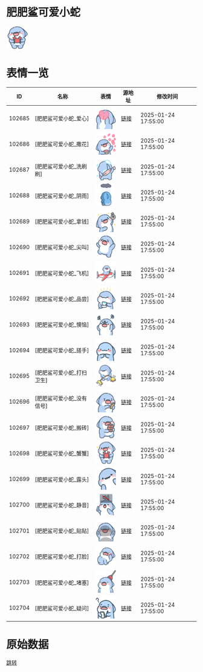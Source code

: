 # 肥肥鲨可爱小蛇

<img src="./cover.png" height="60" alt="cover" />

# 表情一览

|ID|名称|表情|源地址|修改时间|
|----|----|----|----|----|
|102685|[肥肥鲨可爱小蛇_爱心]|<img src="./pic/102685_%5B肥肥鲨可爱小蛇_爱心%5D.png" height="60" alt="爱心"/>|[链接](https://i0.hdslb.com/bfs/garb/94f5fa909f88aabb1423e21a5a77ae35cd72ebf3.png)|2025-01-24 17:55:00|
|102686|[肥肥鲨可爱小蛇_撒花]|<img src="./pic/102686_%5B肥肥鲨可爱小蛇_撒花%5D.png" height="60" alt="撒花"/>|[链接](https://i0.hdslb.com/bfs/garb/06748036d8abc06a2dbda3203f662992a0c31b66.png)|2025-01-24 17:55:00|
|102687|[肥肥鲨可爱小蛇_洗刷刷]|<img src="./pic/102687_%5B肥肥鲨可爱小蛇_洗刷刷%5D.png" height="60" alt="洗刷刷"/>|[链接](https://i0.hdslb.com/bfs/garb/11824ea427d9d20a199b8f02a59eb9f802dbcf1e.png)|2025-01-24 17:55:00|
|102688|[肥肥鲨可爱小蛇_阴雨]|<img src="./pic/102688_%5B肥肥鲨可爱小蛇_阴雨%5D.png" height="60" alt="阴雨"/>|[链接](https://i0.hdslb.com/bfs/garb/527cfc0fcd8d958542b1fda3fab30ff4a873dd36.png)|2025-01-24 17:55:00|
|102689|[肥肥鲨可爱小蛇_拿钱]|<img src="./pic/102689_%5B肥肥鲨可爱小蛇_拿钱%5D.png" height="60" alt="拿钱"/>|[链接](https://i0.hdslb.com/bfs/garb/8be4ab4899925939f9a87f1916943e29c4795b93.png)|2025-01-24 17:55:00|
|102690|[肥肥鲨可爱小蛇_尖叫]|<img src="./pic/102690_%5B肥肥鲨可爱小蛇_尖叫%5D.png" height="60" alt="尖叫"/>|[链接](https://i0.hdslb.com/bfs/garb/b8c2b9645813d961ce5aac6df5a8c7f506f61823.png)|2025-01-24 17:55:00|
|102691|[肥肥鲨可爱小蛇_飞机]|<img src="./pic/102691_%5B肥肥鲨可爱小蛇_飞机%5D.png" height="60" alt="飞机"/>|[链接](https://i0.hdslb.com/bfs/garb/11fce9db21b694e2ac63571f5acf5a30cb87be0b.png)|2025-01-24 17:55:00|
|102692|[肥肥鲨可爱小蛇_品尝]|<img src="./pic/102692_%5B肥肥鲨可爱小蛇_品尝%5D.png" height="60" alt="品尝"/>|[链接](https://i0.hdslb.com/bfs/garb/4fcc6321b3623e0b503e4fdc64e6b9c5e5e27035.png)|2025-01-24 17:55:00|
|102693|[肥肥鲨可爱小蛇_懊恼]|<img src="./pic/102693_%5B肥肥鲨可爱小蛇_懊恼%5D.png" height="60" alt="懊恼"/>|[链接](https://i0.hdslb.com/bfs/garb/1c95de14f4250b1c1c28828eb965ff5b75c952ab.png)|2025-01-24 17:55:00|
|102694|[肥肥鲨可爱小蛇_搓手]|<img src="./pic/102694_%5B肥肥鲨可爱小蛇_搓手%5D.png" height="60" alt="搓手"/>|[链接](https://i0.hdslb.com/bfs/garb/421ac7af047a03e855b399a16328f9aec24ede55.png)|2025-01-24 17:55:00|
|102695|[肥肥鲨可爱小蛇_打扫卫生]|<img src="./pic/102695_%5B肥肥鲨可爱小蛇_打扫卫生%5D.png" height="60" alt="打扫卫生"/>|[链接](https://i0.hdslb.com/bfs/garb/42e6fff01ebf74e7606b49e5bb550a0a6a54901f.png)|2025-01-24 17:55:00|
|102696|[肥肥鲨可爱小蛇_没有信号]|<img src="./pic/102696_%5B肥肥鲨可爱小蛇_没有信号%5D.png" height="60" alt="没有信号"/>|[链接](https://i0.hdslb.com/bfs/garb/d1b20a9ef717be9be942a39100c759567fb48f03.png)|2025-01-24 17:55:00|
|102697|[肥肥鲨可爱小蛇_搬砖]|<img src="./pic/102697_%5B肥肥鲨可爱小蛇_搬砖%5D.png" height="60" alt="搬砖"/>|[链接](https://i0.hdslb.com/bfs/garb/cce3ec1274d5c53c9a4179f9205e3a6b342df93c.png)|2025-01-24 17:55:00|
|102698|[肥肥鲨可爱小蛇_蟹蟹]|<img src="./pic/102698_%5B肥肥鲨可爱小蛇_蟹蟹%5D.png" height="60" alt="蟹蟹"/>|[链接](https://i0.hdslb.com/bfs/garb/4d2b396eebe0be99fb43ae434cf41d635f8a3b57.png)|2025-01-24 17:55:00|
|102699|[肥肥鲨可爱小蛇_露头]|<img src="./pic/102699_%5B肥肥鲨可爱小蛇_露头%5D.png" height="60" alt="露头"/>|[链接](https://i0.hdslb.com/bfs/garb/017dd9b0c5cf563fd612b53b9a019018f340cee9.png)|2025-01-24 17:55:00|
|102700|[肥肥鲨可爱小蛇_静音]|<img src="./pic/102700_%5B肥肥鲨可爱小蛇_静音%5D.png" height="60" alt="静音"/>|[链接](https://i0.hdslb.com/bfs/garb/b6ecbef8713a9787d1d37a167c78825e89e25b26.png)|2025-01-24 17:55:00|
|102701|[肥肥鲨可爱小蛇_贴贴]|<img src="./pic/102701_%5B肥肥鲨可爱小蛇_贴贴%5D.png" height="60" alt="贴贴"/>|[链接](https://i0.hdslb.com/bfs/garb/ce872349679a7879f40a8ae47e7bae9bf77d9e7e.png)|2025-01-24 17:55:00|
|102702|[肥肥鲨可爱小蛇_打脸]|<img src="./pic/102702_%5B肥肥鲨可爱小蛇_打脸%5D.png" height="60" alt="打脸"/>|[链接](https://i0.hdslb.com/bfs/garb/f276fac8627a21ce904c8630cacba664c15f7eda.png)|2025-01-24 17:55:00|
|102703|[肥肥鲨可爱小蛇_堵塞]|<img src="./pic/102703_%5B肥肥鲨可爱小蛇_堵塞%5D.png" height="60" alt="堵塞"/>|[链接](https://i0.hdslb.com/bfs/garb/b2ea7bb84a61b75409b8321a6443db67bb11c0d1.png)|2025-01-24 17:55:00|
|102704|[肥肥鲨可爱小蛇_疑问]|<img src="./pic/102704_%5B肥肥鲨可爱小蛇_疑问%5D.png" height="60" alt="疑问"/>|[链接](https://i0.hdslb.com/bfs/garb/4d190e89b80f35581e5bd80d8883291e35ecc624.png)|2025-01-24 17:55:00|

# 原始数据

[跳转](./raw.json)


